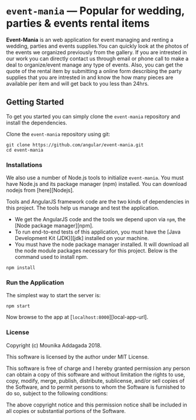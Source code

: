 # `event-mania` — Popular for wedding, parties & events rental items

**Event-Mania** is an web application for event managing and renting a wedding, parties and events supplies.You can quickly look at the photos of the events we organized previously from the gallery. If you are intrested in our work you can directly contact us through email or phone call to make a deal to organize/event manage any type of events. Also, you can get the quote of the rental item by submitting a online form describing the party supplies that you are intrested in and know the how many pieces are available per item and will get back to you less than 24hrs.

## Getting Started

To get you started you can simply clone the `event-mania` repository and install the dependencies.

Clone the `event-mania` repository using git:

```
git clone https://github.com/angular/event-mania.git
cd event-mania
```

### Installations

We also use a number of Node.js tools to initialize `event-mania`. You must have Node.js
and its package manager (npm) installed. You can download nodejs from [here][Nodejs].

Tools and AngularJS framework code are the two kinds of dependencies in this project. The tools
help us manage and test the application.

* We get the AngularJS code and the tools we depend upon via `npm`, the [Node package manager][npm].
* To run end-to-end tests of this application, you must have the [Java Development Kit (JDK)][jdk] installed on your machine.
* You must have the node package manager installed. It will download all the node module packages necessary for this project. Below is the command used to install npm.

```
npm install
```

### Run the Application

The simplest way to start the server is:

```
npm start
```

Now browse to the app at [`localhost:8000`][local-app-url].

### License

Copyright (c) Mounika Addagada 2018.

This software is licensed by the author under MIT License.

This software is free of charge and I hereby granted permission any person can obtain a copy of this software and without limitation the rights to use, copy, modify, merge, publish, distribute, sublicense, and/or sell copies of the Software, and to permit persons to whom the Software is furnished to do so, subject to the following conditions:

The above copyright notice and this permission notice shall be included in all copies or substantial portions of the Software.
